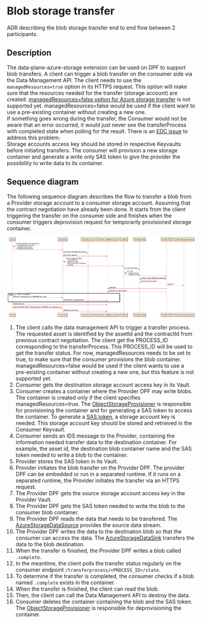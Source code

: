 # Blob storage transfer

ADR describing the blob storage transfer end to end flow between 2 participants.

## Description

The data-plane-azure-storage extension can be used on DPF to support blob transfers.
A client can trigger a blob transfer on the consumer side via the Data Management API.
The client needs to use the `managedResources=true` option in its HTTPS request. This option will make sure that the resources needed for the transfer (storage account) are created. [managedResources=false option for Azure storage transfer](https://github.com/eclipse-dataspaceconnector/DataSpaceConnector/issues/1241) is not supported yet. managedResources=false would be used if the client want to use a pre-existing container without creating a new one.  
If something goes wrong during the transfer, the Consumer would not be aware that an error occurred, it would just never see the transferProcess with completed state when polling for the result. There is an [EDC issue](https://github.com/eclipse-dataspaceconnector/DataSpaceConnector/issues/1242) to address this problem.  
Storage accounts access key should be stored in respective Keyvaults before initiating transfers. The consumer will provision a new storage container and generate a write only SAS token to give the provider the possibility to write data to its container.

## Sequence diagram

The following sequence diagram describes the flow to transfer a blob from a Provider storage account to a consumer storage account. Assuming that the contract negotiation have already been done.
It starts from the client triggering the transfer on the consumer side and finishes when the consumer triggers deprovision request for temporarily provisioned storage container.

![blob-transfer](../../../diagrams/blob-transfer.png)

1. The client calls the data management API to trigger a transfer process. The requested asset is identified by the assetId and the contractId from previous contract negotiation. The client get the PROCESS_ID corresponding to the transferProcess. This PROCESS_ID will be used to get the transfer status. For now, managedResources needs to be set to true, to make sure that the consumer provisions the blob container. managedResources=false would be used if the client wants to use a pre-existing container without creating a new one, but this feature is not supported yet.  
2. Consumer gets the destination storage account access key in its Vault.  
3. Consumer creates a container where the Provider DPF may write blobs. The container is created only if the client specifies managedResources=true.
   The [ObjectStorageProvisioner](../../../../extensions/azure/blobstorage/blob-provision/src/main/java/org/eclipse/dataspaceconnector/provision/azure/blob/ObjectStorageProvisioner.java) is responsible for provisioning the container and for generating a SAS token to access the container. 
To generate a [SAS token](https://docs.microsoft.com/en-us/azure/storage/common/storage-sas-overview), a storage account key is needed. This storage account key should be stored and retrieved in the Consumer Keyvault.  
4. Consumer sends an IDS message to the Provider, containing the information needed transfer data to the destination container. For example, the asset id, the destination blob container name and the SAS token needed to write a blob to the container.  
5. Provider stores the SAS token in its Vault.  
6. Provider initiates the blob transfer on the Provider DPF. The provider DPF can be embedded or run in a separated runtime. If it runs on a separated runtime, the Provider initiates the transfer via an HTTPS request.  
7. The Provider DPF gets the source storage account access key in the Provider Vault.  
8. The Provider DPF gets the SAS token needed to write the blob to the consumer blob container.  
9. The Provider DPF reads the data that needs to be transfered. The [AzureStorageDataSource](../../../../extensions/azure/data-plane/storage/src/main/java/org/eclipse/dataspaceconnector/azure/dataplane/azurestorage/pipeline/AzureStorageDataSource.java) provides the source data stream.  
10. The Provider DPF writes the data to the destination blob so that the consumer can access the data.
The [AzureStorageDataSink](../../../../extensions/azure/data-plane/storage/src/main/java/org/eclipse/dataspaceconnector/azure/dataplane/azurestorage/pipeline/AzureStorageDataSink.java) transfers the data to the blob destination.
11. When the transfer is finished, the Provider DPF writes a blob called `.complete`.
12. In the meantime, the client polls the transfer status regularly on the consumer endpoint `/transferprocess/<PROCESS_ID>/state`.  
13. To determine if the transfer is completed, the consumer checks if a blob named `.complete` exists in the container.  
14. When the transfer is finished, the client can read the blob.  
15. Then, the client can call the Data Management API to destroy the data.  
16. Consumer deletes the container containing the blob and the SAS token. The [ObjectStorageProvisioner](../../../../extensions/azure/blobstorage/blob-provision/src/main/java/org/eclipse/dataspaceconnector/provision/azure/blob/ObjectStorageProvisioner.java) is responsible for deprovisioning the container.
